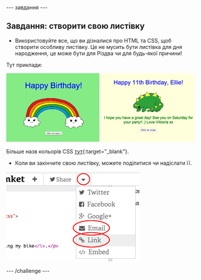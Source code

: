 \--- завдання \---

## Завдання: створити свою листівку

+ Використовуйте все, що ви дізналися про HTML та CSS, щоб створити особливу листівку. Це не мусить бути листівка для дня народження, це може бути для Різдва чи для будь-якої причини!

Тут приклади:

![знімок екрану](images/birthday-final.png)

Більше назв кольорів CSS [тут](http://jumpto.cc/colours){:target="_blank"}.

+ Коли ви закінчите свою листівку, можете поділитися чи надіслати її.

![скріншот](images/birthday-share.png)

\--- /challenge \---